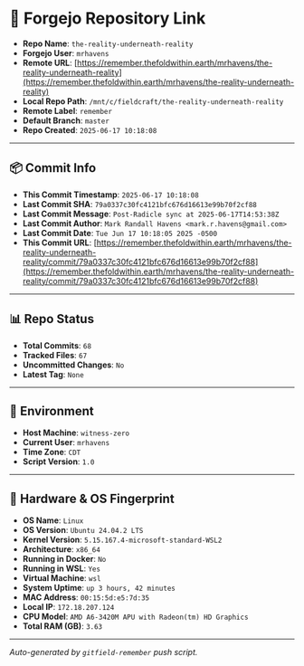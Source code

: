 # 🔗 Forgejo Repository Link

- **Repo Name**: `the-reality-underneath-reality`
- **Forgejo User**: `mrhavens`
- **Remote URL**: [https://remember.thefoldwithin.earth/mrhavens/the-reality-underneath-reality](https://remember.thefoldwithin.earth/mrhavens/the-reality-underneath-reality)
- **Local Repo Path**: `/mnt/c/fieldcraft/the-reality-underneath-reality`
- **Remote Label**: `remember`
- **Default Branch**: `master`
- **Repo Created**: `2025-06-17 10:18:08`

---

## 📦 Commit Info

- **This Commit Timestamp**: `2025-06-17 10:18:08`
- **Last Commit SHA**: `79a0337c30fc4121bfc676d16613e99b70f2cf88`
- **Last Commit Message**: `Post-Radicle sync at 2025-06-17T14:53:38Z`
- **Last Commit Author**: `Mark Randall Havens <mark.r.havens@gmail.com>`
- **Last Commit Date**: `Tue Jun 17 10:18:05 2025 -0500`
- **This Commit URL**: [https://remember.thefoldwithin.earth/mrhavens/the-reality-underneath-reality/commit/79a0337c30fc4121bfc676d16613e99b70f2cf88](https://remember.thefoldwithin.earth/mrhavens/the-reality-underneath-reality/commit/79a0337c30fc4121bfc676d16613e99b70f2cf88)

---

## 📊 Repo Status

- **Total Commits**: `68`
- **Tracked Files**: `67`
- **Uncommitted Changes**: `No`
- **Latest Tag**: `None`

---

## 🧭 Environment

- **Host Machine**: `witness-zero`
- **Current User**: `mrhavens`
- **Time Zone**: `CDT`
- **Script Version**: `1.0`

---

## 🧬 Hardware & OS Fingerprint

- **OS Name**: `Linux`
- **OS Version**: `Ubuntu 24.04.2 LTS`
- **Kernel Version**: `5.15.167.4-microsoft-standard-WSL2`
- **Architecture**: `x86_64`
- **Running in Docker**: `No`
- **Running in WSL**: `Yes`
- **Virtual Machine**: `wsl`
- **System Uptime**: `up 3 hours, 42 minutes`
- **MAC Address**: `00:15:5d:e5:7d:35`
- **Local IP**: `172.18.207.124`
- **CPU Model**: `AMD A6-3420M APU with Radeon(tm) HD Graphics`
- **Total RAM (GB)**: `3.63`

---

_Auto-generated by `gitfield-remember` push script._
